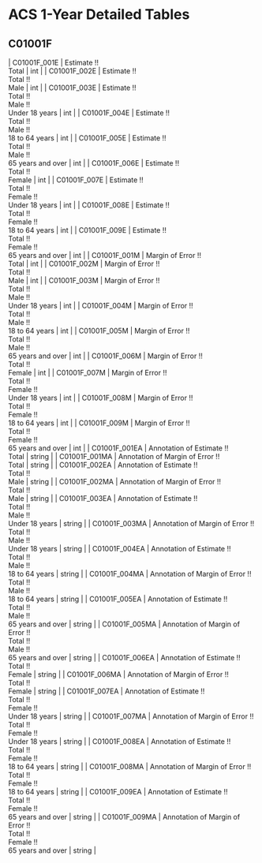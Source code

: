 # ACS 1-Year Detailed Tables

## C01001F

| C01001F_001E | Estimate !!<br>Total | int |
| C01001F_002E | Estimate !!<br>Total !!<br>Male | int |
| C01001F_003E | Estimate !!<br>Total !!<br>Male !!<br>Under 18 years | int |
| C01001F_004E | Estimate !!<br>Total !!<br>Male !!<br>18 to 64 years | int |
| C01001F_005E | Estimate !!<br>Total !!<br>Male !!<br>65 years and over | int |
| C01001F_006E | Estimate !!<br>Total !!<br>Female | int |
| C01001F_007E | Estimate !!<br>Total !!<br>Female !!<br>Under 18 years | int |
| C01001F_008E | Estimate !!<br>Total !!<br>Female !!<br>18 to 64 years | int |
| C01001F_009E | Estimate !!<br>Total !!<br>Female !!<br>65 years and over | int |
| C01001F_001M | Margin of Error !!<br>Total | int |
| C01001F_002M | Margin of Error !!<br>Total !!<br>Male | int |
| C01001F_003M | Margin of Error !!<br>Total !!<br>Male !!<br>Under 18 years | int |
| C01001F_004M | Margin of Error !!<br>Total !!<br>Male !!<br>18 to 64 years | int |
| C01001F_005M | Margin of Error !!<br>Total !!<br>Male !!<br>65 years and over | int |
| C01001F_006M | Margin of Error !!<br>Total !!<br>Female | int |
| C01001F_007M | Margin of Error !!<br>Total !!<br>Female !!<br>Under 18 years | int |
| C01001F_008M | Margin of Error !!<br>Total !!<br>Female !!<br>18 to 64 years | int |
| C01001F_009M | Margin of Error !!<br>Total !!<br>Female !!<br>65 years and over | int |
| C01001F_001EA | Annotation of Estimate !!<br>Total | string |
| C01001F_001MA | Annotation of Margin of Error !!<br>Total | string |
| C01001F_002EA | Annotation of Estimate !!<br>Total !!<br>Male | string |
| C01001F_002MA | Annotation of Margin of Error !!<br>Total !!<br>Male | string |
| C01001F_003EA | Annotation of Estimate !!<br>Total !!<br>Male !!<br>Under 18 years | string |
| C01001F_003MA | Annotation of Margin of Error !!<br>Total !!<br>Male !!<br>Under 18 years | string |
| C01001F_004EA | Annotation of Estimate !!<br>Total !!<br>Male !!<br>18 to 64 years | string |
| C01001F_004MA | Annotation of Margin of Error !!<br>Total !!<br>Male !!<br>18 to 64 years | string |
| C01001F_005EA | Annotation of Estimate !!<br>Total !!<br>Male !!<br>65 years and over | string |
| C01001F_005MA | Annotation of Margin of Error !!<br>Total !!<br>Male !!<br>65 years and over | string |
| C01001F_006EA | Annotation of Estimate !!<br>Total !!<br>Female | string |
| C01001F_006MA | Annotation of Margin of Error !!<br>Total !!<br>Female | string |
| C01001F_007EA | Annotation of Estimate !!<br>Total !!<br>Female !!<br>Under 18 years | string |
| C01001F_007MA | Annotation of Margin of Error !!<br>Total !!<br>Female !!<br>Under 18 years | string |
| C01001F_008EA | Annotation of Estimate !!<br>Total !!<br>Female !!<br>18 to 64 years | string |
| C01001F_008MA | Annotation of Margin of Error !!<br>Total !!<br>Female !!<br>18 to 64 years | string |
| C01001F_009EA | Annotation of Estimate !!<br>Total !!<br>Female !!<br>65 years and over | string |
| C01001F_009MA | Annotation of Margin of Error !!<br>Total !!<br>Female !!<br>65 years and over | string |

